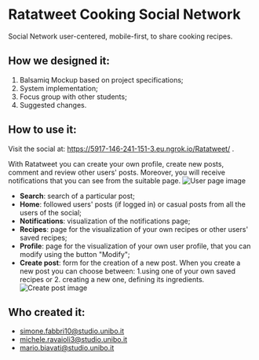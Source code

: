 # Ratatweet Cooking Social Network
Social Network user-centered, mobile-first, to share cooking recipes.

## How we designed it:
1. Balsamiq Mockup based on project specifications;
2. System implementation;
3. Focus group with other students;
4. Suggested changes.

## How to use it:
Visit the social at: https://5917-146-241-151-3.eu.ngrok.io/Ratatweet/ .

With Ratatweet you can create your own profile, create new posts, comment and review other users' posts. Moreover, you will receive notifications that you can see from the suitable page.
![User page image](https://github.com/mario-biavati/Ratatweet/blob/main/img/schemata_utente.png)
* **Search**: search of a particular post;
* **Home**: followed users' posts (if logged in) or casual posts from all the users of the social;
* **Notifications**: visualization of the notifications page;
* **Recipes**: page for the visualization of your own recipes or other users' saved recipes;
* **Profile**: page for the visualization of your own user profile, that you can modify using the button "Modify";
* **Create post**: form for the creation of a new post.
When you create a new post you can choose between: 1.using one of your own saved recipes or 2. creating a new one, defining its ingredients.
![Create post image](https://github.com/mario-biavati/Ratatweet/blob/main/img/schermata_create_post.png)

## Who created it:
- simone.fabbri10@studio.unibo.it
- michele.ravaioli3@studio.unibo.it
- mario.biavati@studio.unibo.it
